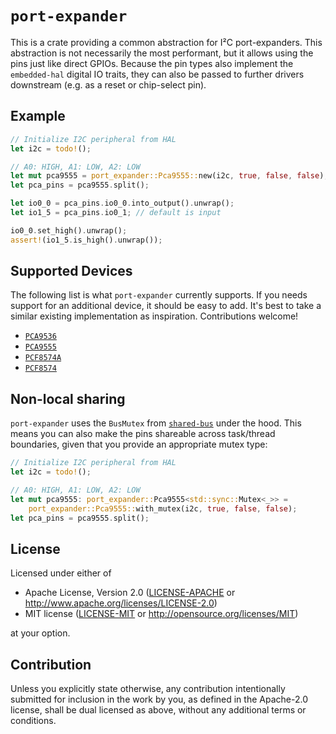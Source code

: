 `port-expander`
===============
This is a crate providing a common abstraction for I²C port-expanders.  This
abstraction is not necessarily the most performant, but it allows using the pins
just like direct GPIOs.  Because the pin types also implement the `embedded-hal`
digital IO traits, they can also be passed to further drivers downstream (e.g.
as a reset or chip-select pin).

## Example
```rust
// Initialize I2C peripheral from HAL
let i2c = todo!();

// A0: HIGH, A1: LOW, A2: LOW
let mut pca9555 = port_expander::Pca9555::new(i2c, true, false, false);
let pca_pins = pca9555.split();

let io0_0 = pca_pins.io0_0.into_output().unwrap();
let io1_5 = pca_pins.io0_1; // default is input

io0_0.set_high().unwrap();
assert!(io1_5.is_high().unwrap());
```

## Supported Devices
The following list is what `port-expander` currently supports.  If you needs
support for an additional device, it should be easy to add.  It's best to take
a similar existing implementation as inspiration.  Contributions welcome!

- [`PCA9536`](https://docs.rs/port-expander/latest/port_expander/dev/pca9536/struct.Pca9536.html)
- [`PCA9555`](https://docs.rs/port-expander/latest/port_expander/dev/pca9555/struct.Pca9555.html)
- [`PCF8574A`](https://docs.rs/port-expander/latest/port_expander/dev/pcf8574/struct.Pcf8574a.html)
- [`PCF8574`](https://docs.rs/port-expander/latest/port_expander/dev/pcf8574/struct.Pcf8574.html)

## Non-local sharing
`port-expander` uses the `BusMutex` from
[`shared-bus`](https://crates.io/crates/shared-bus) under the hood.  This means
you can also make the pins shareable across task/thread boundaries, given that
you provide an appropriate mutex type:

```rust
// Initialize I2C peripheral from HAL
let i2c = todo!();

// A0: HIGH, A1: LOW, A2: LOW
let mut pca9555: port_expander::Pca9555<std::sync::Mutex<_>> =
    port_expander::Pca9555::with_mutex(i2c, true, false, false);
let pca_pins = pca9555.split();
```

## License
Licensed under either of

 * Apache License, Version 2.0
   ([LICENSE-APACHE](LICENSE-APACHE) or <http://www.apache.org/licenses/LICENSE-2.0>)
 * MIT license
   ([LICENSE-MIT](LICENSE-MIT) or <http://opensource.org/licenses/MIT>)

at your option.

## Contribution
Unless you explicitly state otherwise, any contribution intentionally submitted
for inclusion in the work by you, as defined in the Apache-2.0 license, shall be
dual licensed as above, without any additional terms or conditions.

